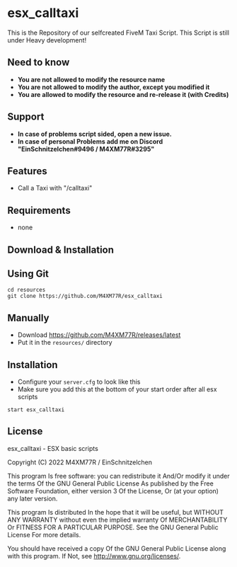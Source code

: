 # esx_calltaxi
This is the Repository of our selfcreated FiveM Taxi Script. This Script is still under Heavy development!

## Need to know ##
- **You are not allowed to modify the resource name**
- **You are not allowed to modify the author, except you modified it**
- **You are allowed to modify the resource and re-release it (with Credits)**

## Support ##
- **In case of problems script sided, open a new issue.**
- **In case of personal Problems add me on Discord "EinSchnitzelchen#9496 / M4XM77R#3295"**

## Features ##
- Call a Taxi with "/calltaxi"

## Requirements ##

- none

## Download & Installation ##

## Using Git ##

```
cd resources
git clone https://github.com/M4XM77R/esx_calltaxi
```

## Manually ##
- Download https://github.com/M4XM77R/releases/latest
- Put it in the `resources/` directory

## Installation ##
- Configure your `server.cfg` to look like this
- Make sure you add this at the bottom of your start order after all esx scripts

```
start esx_calltaxi
```

## License ##
esx_calltaxi - ESX basic scripts

Copyright (C) 2022 M4XM77R / EinSchnitzelchen

This program Is free software: you can redistribute it And/Or modify it under the terms Of the GNU General Public License As published by the Free Software Foundation, either version 3 Of the License, Or (at your option) any later version.

This program Is distributed In the hope that it will be useful, but WITHOUT ANY WARRANTY without even the implied warranty Of MERCHANTABILITY Or FITNESS FOR A PARTICULAR PURPOSE. See the GNU General Public License For more details.

You should have received a copy Of the GNU General Public License along with this program. If Not, see http://www.gnu.org/licenses/.
